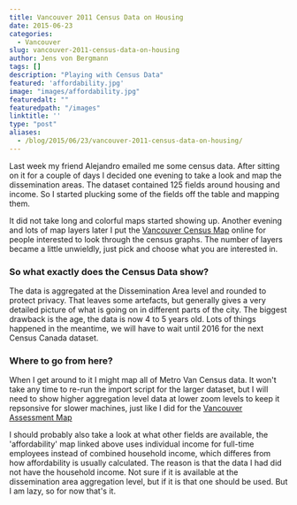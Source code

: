 ```yaml
---
title: Vancouver 2011 Census Data on Housing
date: 2015-06-23
categories:
  - Vancouver
slug: vancouver-2011-census-data-on-housing
author: Jens von Bergmann
tags: []
description: "Playing with Census Data"
featured: 'affordability.jpg'
image: "images/affordability.jpg"
featuredalt: ""
featuredpath: "/images"
linktitle: ''
type: "post"
aliases:
  - /blog/2015/06/23/vancouver-2011-census-data-on-housing/
---
```





Last week my friend Alejandro emailed me some census data. After sitting on it for a couple of days I decided one evening
to take a look and map the dissemination areas. The dataset contained 125 fields around housing and income. So I started
plucking some of the fields off the table and mapping them.

It did not take long and colorful maps started showing up. Another evening and lots of map layers later I put the
[Vancouver Census Map](https://mountainmath.ca/census) online
for people interested to look through the census graphs. The number of layers became a little unwieldly, just pick and
choose what you are interested in.


### So what exactly does the Census Data show? 
<!-- more -->
The data is aggregated at the Dissemination Area level and rounded to protect privacy. That leaves some artefacts, but
generally gives a very detailed picture of what is going on in different parts of the city. The biggest drawback is the
age, the data is now 4 to 5 years old. Lots of things happened in the meantime, we will have to wait until 2016 for the
next Census Canada dataset.

### Where to go from here? 
When I get around to it I might map all of Metro Van Census data. It won't take any time to re-run the import script for
the larger dataset, but I will need to show higher aggregation level data at lower zoom levels to keep it repsonsive
for slower machines, just like I did for the [Vancouver Assessment Map](https://mountainmath.ca/map/assessment)

I should probably also take a look at what other fields are available, the 'affordability' map linked above uses
individual income for full-time employees instead of combined household income, which differes from how affordability
is usually calculated. The reason is that the data I had did not have the household income. Not sure if it is available
at the dissemination area aggregation level, but if it is that one should be used. But I am lazy, so for now that's it.
